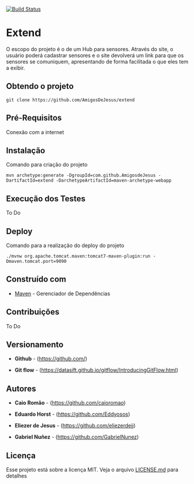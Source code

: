 [![Build Status](https://travis-ci.org/AmigosDeJesus/extend.svg?branch=master)](https://travis-ci.org/AmigosDeJesus/extend)
# Extend

O escopo do projeto é o de um Hub para sensores.
Através do site, o usuário poderá cadastrar sensores e o site devolverá um link para que os sensores se comuniquem, apresentando de forma facilitada o que eles tem a exibir.

## Obtendo o projeto

`git clone https://github.com/AmigosDeJesus/extend`

## Pré-Requisitos

Conexão com a internet

## Instalação

Comando para criação do projeto

`mvn archetype:generate -DgroupId=com.github.AmigosdeJesus -DartifactId=extend -DarchetypeArtifactId=maven-archetype-webapp`

## Execução dos Testes

To Do

## Deploy

Comando para a realização do deploy do projeto

`./mvnw org.apache.tomcat.maven:tomcat7-maven-plugin:run -Dmaven.tomcat.port=9090`

## Construído com

* [Maven](https://maven.apache.org/) - Gerenciador de Dependências

## Contribuições

To Do

## Versionamento

* **Github** - (https://github.com/)

* **Git flow** - (https://datasift.github.io/gitflow/IntroducingGitFlow.html)

## Autores

* **Caio Romão** - (https://github.com/caioromao)

* **Eduardo Horst** - (https://github.com/Eddyosos)

* **Eliezer de Jesus** - (https://github.com/eliezerdejj)

* **Gabriel Nuñez** - (https://github.com/GabrielNunez)

## Licença

Esse projeto está sobre a licença MIT. Veja o arquivo [LICENSE.md](LICENSE.md) para detalhes

